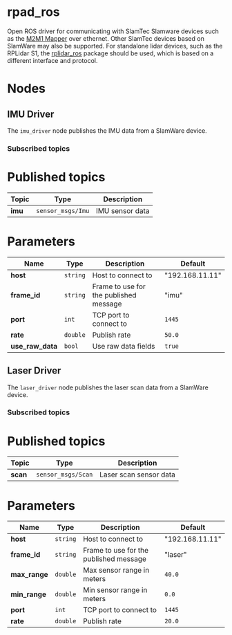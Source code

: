 # rpad_ros
Open ROS driver for communicating with SlamTec Slamware devices such as the
[M2M1 Mapper](https://www.slamtec.com/en/Lidar/Mapper) over ethernet.  Other
SlamTec devices based on SlamWare may also be supported.  For standalone lidar
devices, such as the RPLidar S1, the 
[rplidar_ros](https://github.com/Slamtec/rplidar_ros) package should be used,
which is based on a different interface and protocol.

# Nodes

## IMU Driver

The `imu_driver` node publishes the IMU data from a SlamWare device.

### Subscribed topics

# Published topics

| Topic  | Type | Description | 
|-----|----|----|
| **imu** | `sensor_msgs/Imu` | IMU sensor data |

# Parameters

| Name  | Type | Description | Default |
|----|----|----|----|
| **host**| `string` | Host to connect to | "192.168.11.11" |
| **frame_id** | `string` | Frame to use for the published message | "imu" |
| **port**| `int` | TCP port to connect to | `1445` |
| **rate**| `double` | Publish rate | `50.0` |
| **use_raw_data**| `bool` | Use raw data fields | `true` |

## Laser Driver

The `laser_driver` node publishes the laser scan data from a SlamWare device.

### Subscribed topics

# Published topics

| Topic  | Type | Description | 
|-----|----|----|
| **scan** | `sensor_msgs/Scan` | Laser scan sensor data |

# Parameters

| Name  | Type | Description | Default |
|----|----|----|----|
| **host**| `string` | Host to connect to | "192.168.11.11" |
| **frame_id** | `string` | Frame to use for the published message | "laser" |
| **max_range** | `double` | Max sensor range in meters | `40.0` |
| **min_range** | `double` | Min sensor range in meters | `0.0` |
| **port**| `int` | TCP port to connect to | `1445` |
| **rate**| `double` | Publish rate | `20.0` |

